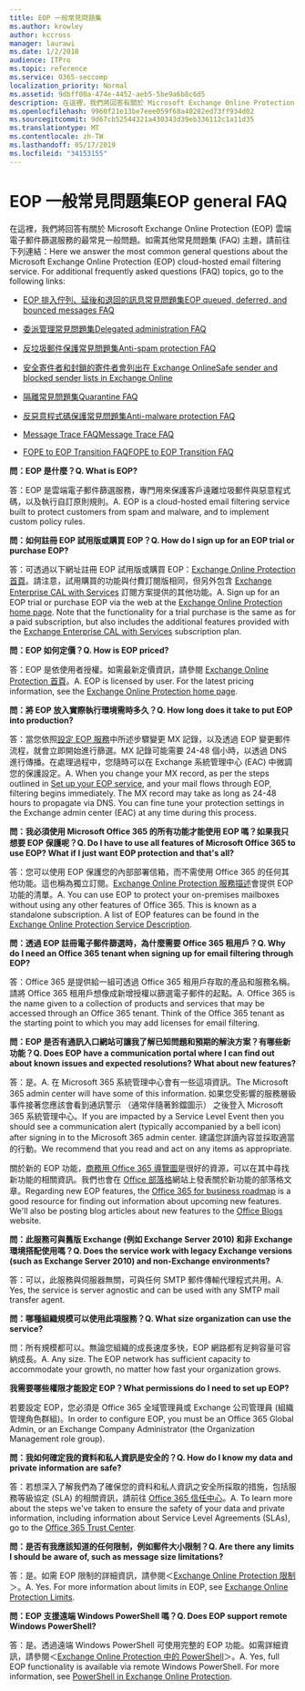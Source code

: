 ```yaml
---
title: EOP 一般常見問題集
ms.author: krowley
author: kccross
manager: laurawi
ms.date: 1/2/2018
audience: ITPro
ms.topic: reference
ms.service: O365-seccomp
localization_priority: Normal
ms.assetid: 9dbff00a-474e-4452-aeb5-5be9a6b8c6d5
description: 在這裡，我們將回答有關於 Microsoft Exchange Online Protection (EOP) 雲端電子郵件篩選服務的最常見一般問題。如需其他常見問題集 (FAQ) 主題，請前往下列連結：
ms.openlocfilehash: 9960f21e13be7eee059f68a40282ed73ff934d02
ms.sourcegitcommit: 9d67cb52544321a430343d39eb336112c1a11d35
ms.translationtype: MT
ms.contentlocale: zh-TW
ms.lasthandoff: 05/17/2019
ms.locfileid: "34153155"
---
```

# <a name="eop-general-faq"></a><span data-ttu-id="b3e5b-104">EOP 一般常見問題集</span><span class="sxs-lookup"><span data-stu-id="b3e5b-104">EOP general FAQ</span></span>

<span data-ttu-id="b3e5b-p102">在這裡，我們將回答有關於 Microsoft Exchange Online Protection (EOP) 雲端電子郵件篩選服務的最常見一般問題。如需其他常見問題集 (FAQ) 主題，請前往下列連結：</span><span class="sxs-lookup"><span data-stu-id="b3e5b-p102">Here we answer the most common general questions about the Microsoft Exchange Online Protection (EOP) cloud-hosted email filtering service. For additional frequently asked questions (FAQ) topics, go to the following links:</span></span>
  
- [<span data-ttu-id="b3e5b-107">EOP 排入佇列、延後和退回的訊息常見問題集</span><span class="sxs-lookup"><span data-stu-id="b3e5b-107">EOP queued, deferred, and bounced messages FAQ</span></span>](eop-queued-deferred-and-bounced-messages-faq.md)
    
- [<span data-ttu-id="b3e5b-108">委派管理常見問題集</span><span class="sxs-lookup"><span data-stu-id="b3e5b-108">Delegated administration FAQ</span></span>](delegated-administration-faq.md)
    
- [<span data-ttu-id="b3e5b-109">反垃圾郵件保護常見問題集</span><span class="sxs-lookup"><span data-stu-id="b3e5b-109">Anti-spam protection FAQ</span></span>](../anti-spam-protection-faq.md)
    
- [<span data-ttu-id="b3e5b-110">安全寄件者和封鎖的寄件者會列出在 Exchange Online</span><span class="sxs-lookup"><span data-stu-id="b3e5b-110">Safe sender and blocked sender lists in Exchange Online</span></span>](../safe-sender-and-blocked-sender-lists-faq.md)
    
- [<span data-ttu-id="b3e5b-111">隔離常見問題集</span><span class="sxs-lookup"><span data-stu-id="b3e5b-111">Quarantine FAQ</span></span>](../quarantine-faq.md)
    
- [<span data-ttu-id="b3e5b-112">反惡意程式碼保護常見問題集</span><span class="sxs-lookup"><span data-stu-id="b3e5b-112">Anti-malware protection FAQ </span></span>](../anti-malware-protection-faq-eop.md)
    
- [<span data-ttu-id="b3e5b-113">Message Trace FAQ</span><span class="sxs-lookup"><span data-stu-id="b3e5b-113">Message Trace FAQ</span></span>](http://technet.microsoft.com/library/aa49e3f9-a5b1-4410-aac2-ddbbf3f5bfb2.aspx)
    
- [<span data-ttu-id="b3e5b-114">FOPE to EOP Transition FAQ</span><span class="sxs-lookup"><span data-stu-id="b3e5b-114">FOPE to EOP Transition FAQ</span></span>](http://technet.microsoft.com/library/e0e76b89-b0d3-4c0a-bfc8-137b579e983b.aspx)
    
 <span data-ttu-id="b3e5b-115">**問：EOP 是什麼？**</span><span class="sxs-lookup"><span data-stu-id="b3e5b-115">**Q. What is EOP?**</span></span>
  
<span data-ttu-id="b3e5b-p103">答：EOP 是雲端電子郵件篩選服務，專門用來保護客戶遠離垃圾郵件與惡意程式碼，以及執行自訂原則規則。</span><span class="sxs-lookup"><span data-stu-id="b3e5b-p103">A. EOP is a cloud-hosted email filtering service built to protect customers from spam and malware, and to implement custom policy rules.</span></span>
  
 <span data-ttu-id="b3e5b-118">**問：如何註冊 EOP 試用版或購買 EOP？**</span><span class="sxs-lookup"><span data-stu-id="b3e5b-118">**Q. How do I sign up for an EOP trial or purchase EOP?**</span></span>
  
<span data-ttu-id="b3e5b-p104">答：可透過以下網址註冊 EOP 試用版或購買 EOP：[Exchange Online Protection 首頁](https://go.microsoft.com/fwlink/p/?LinkId=279912)。請注意，試用購買的功能與付費訂閱版相同，但另外包含 [Exchange Enterprise CAL with Services](https://go.microsoft.com/fwlink/p/?LinkId=320619) 訂閱方案提供的其他功能。</span><span class="sxs-lookup"><span data-stu-id="b3e5b-p104">A. Sign up for an EOP trial or purchase EOP via the web at the [Exchange Online Protection home page](https://go.microsoft.com/fwlink/p/?LinkId=279912). Note that the functionality for a trial purchase is the same as for a paid subscription, but also includes the additional features provided with the [Exchange Enterprise CAL with Services](https://go.microsoft.com/fwlink/p/?LinkId=320619) subscription plan.</span></span> 
  
 <span data-ttu-id="b3e5b-122">**問：EOP 如何定價？**</span><span class="sxs-lookup"><span data-stu-id="b3e5b-122">**Q. How is EOP priced?**</span></span>
  
<span data-ttu-id="b3e5b-p105">答：EOP 是依使用者授權。如需最新定價資訊，請參閱 [Exchange Online Protection 首頁](https://go.microsoft.com/fwlink/p/?LinkId=279912)。</span><span class="sxs-lookup"><span data-stu-id="b3e5b-p105">A. EOP is licensed by user. For the latest pricing information, see the [Exchange Online Protection home page](https://go.microsoft.com/fwlink/p/?LinkId=279912).</span></span>
  
 <span data-ttu-id="b3e5b-126">**問：將 EOP 放入實際執行環境需時多久？**</span><span class="sxs-lookup"><span data-stu-id="b3e5b-126">**Q. How long does it take to put EOP into production?**</span></span>
  
<span data-ttu-id="b3e5b-p106">答：當您依照[設定 EOP 服務](set-up-your-eop-service.md)中所述步驟變更 MX 記錄，以及透過 EOP 變更郵件流程，就會立即開始進行篩選。MX 記錄可能需要 24-48 個小時，以透過 DNS 進行傳播。在處理過程中，您隨時可以在 Exchange 系統管理中心 (EAC) 中微調您的保護設定。</span><span class="sxs-lookup"><span data-stu-id="b3e5b-p106">A. When you change your MX record, as per the steps outlined in [Set up your EOP service](set-up-your-eop-service.md), and your mail flows through EOP, filtering begins immediately. The MX record may take as long as 24-48 hours to propagate via DNS. You can fine tune your protection settings in the Exchange admin center (EAC) at any time during this process.</span></span>
  
 <span data-ttu-id="b3e5b-131">**問：我必須使用 Microsoft Office 365 的所有功能才能使用 EOP 嗎？如果我只想要 EOP 保護呢？**</span><span class="sxs-lookup"><span data-stu-id="b3e5b-131">**Q. Do I have to use all features of Microsoft Office 365 to use EOP? What if I just want EOP protection and that's all?**</span></span>
  
<span data-ttu-id="b3e5b-p107">答：您可以使用 EOP 保護您的內部部署信箱，而不需使用 Office 365 的任何其他功能。這也稱為獨立訂閱。[Exchange Online Protection 服務描述](https://go.microsoft.com/fwlink/p/?LinkId=320619)會提供 EOP 功能的清單。</span><span class="sxs-lookup"><span data-stu-id="b3e5b-p107">A. You can use EOP to protect your on-premises mailboxes without using any other features of Office 365. This is known as a standalone subscription. A list of EOP features can be found in the [Exchange Online Protection Service Description](https://go.microsoft.com/fwlink/p/?LinkId=320619).</span></span>
  
 <span data-ttu-id="b3e5b-136">**問：透過 EOP 註冊電子郵件篩選時，為什麼需要 Office 365 租用戶？**</span><span class="sxs-lookup"><span data-stu-id="b3e5b-136">**Q. Why do I need an Office 365 tenant when signing up for email filtering through EOP?**</span></span>
  
<span data-ttu-id="b3e5b-p108">答：Office 365 是提供給一組可透過 Office 365 租用戶存取的產品和服務名稱。請將 Office 365 租用戶想像成新增授權以篩選電子郵件的起點。</span><span class="sxs-lookup"><span data-stu-id="b3e5b-p108">A. Office 365 is the name given to a collection of products and services that may be accessed through an Office 365 tenant. Think of the Office 365 tenant as the starting point to which you may add licenses for email filtering.</span></span>
  
 <span data-ttu-id="b3e5b-140">**問：EOP 是否有通訊入口網站可讓我了解已知問題和預期的解決方案？有哪些新功能？**</span><span class="sxs-lookup"><span data-stu-id="b3e5b-140">**Q. Does EOP have a communication portal where I can find out about known issues and expected resolutions? What about new features?**</span></span>
  
<span data-ttu-id="b3e5b-141">答：是。</span><span class="sxs-lookup"><span data-stu-id="b3e5b-141">A.</span></span> <span data-ttu-id="b3e5b-142">在 Microsoft 365 系統管理中心會有一些這項資訊。</span><span class="sxs-lookup"><span data-stu-id="b3e5b-142">The Microsoft 365 admin center will have some of this information.</span></span> <span data-ttu-id="b3e5b-143">如果您受影響的服務層級事件接著您應該會看到通訊警示 （通常伴隨著鈴鐺圖示） 之後登入 Microsoft 365 系統管理中心。</span><span class="sxs-lookup"><span data-stu-id="b3e5b-143">If you are impacted by a Service Level Event then you should see a communication alert (typically accompanied by a bell icon) after signing in to the Microsoft 365 admin center.</span></span> <span data-ttu-id="b3e5b-144">建議您詳讀內容並採取適當的行動。</span><span class="sxs-lookup"><span data-stu-id="b3e5b-144">We recommend that you read and act on any items as appropriate.</span></span>
  
<span data-ttu-id="b3e5b-p110">關於新的 EOP 功能，[商務用 Office 365 導覽圖](https://office.microsoft.com/en-us/products/office-365-roadmap-FX104343353.aspx)是很好的資源，可以在其中尋找新功能的相關資訊。我們也會在 [Office 部落格](https://go.microsoft.com/fwlink/p/?LinkId=392724)網站上發表關於新功能的部落格文章。</span><span class="sxs-lookup"><span data-stu-id="b3e5b-p110">Regarding new EOP features, the [Office 365 for business roadmap](https://office.microsoft.com/en-us/products/office-365-roadmap-FX104343353.aspx) is a good resource for finding out information about upcoming new features. We'll also be posting blog articles about new features to the [Office Blogs](https://go.microsoft.com/fwlink/p/?LinkId=392724) website.</span></span> 
  
 <span data-ttu-id="b3e5b-147">**問：此服務可與舊版 Exchange (例如 Exchange Server 2010) 和非 Exchange 環境搭配使用嗎？**</span><span class="sxs-lookup"><span data-stu-id="b3e5b-147">**Q. Does the service work with legacy Exchange versions (such as Exchange Server 2010) and non-Exchange environments?**</span></span>
  
<span data-ttu-id="b3e5b-p111">答：可以，此服務與伺服器無關，可與任何 SMTP 郵件傳輸代理程式共用。</span><span class="sxs-lookup"><span data-stu-id="b3e5b-p111">A. Yes, the service is server agnostic and can be used with any SMTP mail transfer agent.</span></span>
  
 <span data-ttu-id="b3e5b-150">**問：哪種組織規模可以使用此項服務？**</span><span class="sxs-lookup"><span data-stu-id="b3e5b-150">**Q. What size organization can use the service?**</span></span>
  
<span data-ttu-id="b3e5b-p112">問：所有規模都可以。無論您組織的成長速度多快，EOP 網路都有足夠容量可容納成長。</span><span class="sxs-lookup"><span data-stu-id="b3e5b-p112">A. Any size. The EOP network has sufficient capacity to accommodate your growth, no matter how fast your organization grows.</span></span>
  
 <span data-ttu-id="b3e5b-154">**我需要哪些權限才能設定 EOP？**</span><span class="sxs-lookup"><span data-stu-id="b3e5b-154">**What permissions do I need to set up EOP?**</span></span>
  
<span data-ttu-id="b3e5b-155">若要設定 EOP，您必須是 Office 365 全域管理員或 Exchange 公司管理員 (組織管理角色群組)。</span><span class="sxs-lookup"><span data-stu-id="b3e5b-155">In order to configure EOP, you must be an Office 365 Global Admin, or an Exchange Company Administrator (the Organization Management role group).</span></span>
  
 <span data-ttu-id="b3e5b-156">**問：我如何確定我的資料和私人資訊是安全的？**</span><span class="sxs-lookup"><span data-stu-id="b3e5b-156">**Q. How do I know my data and private information are safe?**</span></span>
  
<span data-ttu-id="b3e5b-p113">答：若想深入了解我們為了確保您的資料和私人資訊之安全所採取的措施，包括服務等級協定 (SLA) 的相關資訊，請前往 [Office 365 信任中心](https://go.microsoft.com/fwlink/p/?LinkId=285405)。</span><span class="sxs-lookup"><span data-stu-id="b3e5b-p113">A. To learn more about the steps we've taken to ensure the safety of your data and private information, including information about Service Level Agreements (SLAs), go to the [Office 365 Trust Center](https://go.microsoft.com/fwlink/p/?LinkId=285405).</span></span>
  
 <span data-ttu-id="b3e5b-159">**問：是否有我應該知道的任何限制，例如郵件大小限制？**</span><span class="sxs-lookup"><span data-stu-id="b3e5b-159">**Q. Are there any limits I should be aware of, such as message size limitations?**</span></span>
  
<span data-ttu-id="b3e5b-p114">答：是。如需 EOP 限制的詳細資訊，請參閱＜[Exchange Online Protection 限制](https://go.microsoft.com/fwlink/p/?LinkId=402617)＞。</span><span class="sxs-lookup"><span data-stu-id="b3e5b-p114">A. Yes. For more information about limits in EOP, see [Exchange Online Protection Limits](https://go.microsoft.com/fwlink/p/?LinkId=402617).</span></span> 
  
 <span data-ttu-id="b3e5b-163">**問：EOP 支援遠端 Windows PowerShell 嗎？**</span><span class="sxs-lookup"><span data-stu-id="b3e5b-163">**Q. Does EOP support remote Windows PowerShell?**</span></span>
  
<span data-ttu-id="b3e5b-p115">答：是。透過遠端 Windows PowerShell 可使用完整的 EOP 功能。如需詳細資訊，請參閱＜[Exchange Online Protection 中的 PowerShell](http://technet.microsoft.com/library/f7918a88-774a-405e-945b-bc2f5ee9f748.aspx)＞。</span><span class="sxs-lookup"><span data-stu-id="b3e5b-p115">A. Yes, full EOP functionality is available via remote Windows PowerShell. For more information, see [PowerShell in Exchange Online Protection](http://technet.microsoft.com/library/f7918a88-774a-405e-945b-bc2f5ee9f748.aspx).</span></span>
  

